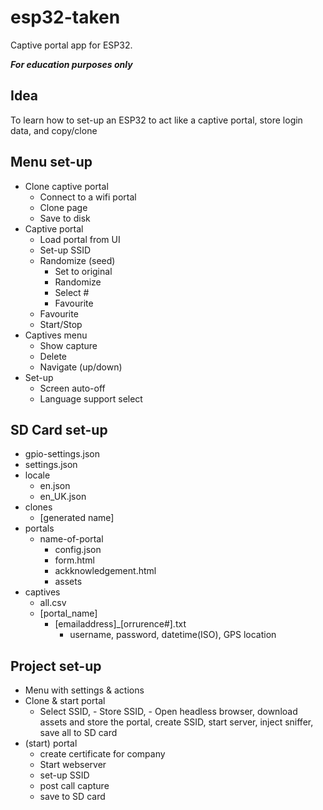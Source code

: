 # esp32-taken
Captive portal app for ESP32.

_**For education purposes only**_

## Idea
To learn how to set-up an ESP32 to act like a captive portal, store login data, and copy/clone 

## Menu set-up
- Clone captive portal
  - Connect to a wifi portal
  - Clone page
  - Save to disk
- Captive portal
  - Load portal from UI
  - Set-up SSID
  - Randomize (seed)
    - Set to original
    - Randomize
    - Select #
    - Favourite
  - Favourite
  - Start/Stop
- Captives menu
  - Show capture
  - Delete
  - Navigate (up/down)
- Set-up
  - Screen auto-off
  - Language support select

## SD Card set-up
- gpio-settings.json
- settings.json
- locale
  - en.json
  - en_UK.json
- clones
  - [generated name]
- portals
  - name-of-portal
    - config.json
    - form.html
    - ackknowledgement.html
    - assets
- captives
  - all.csv 
  - [portal_name]
    - [emailaddress]_[orrurence#].txt
      - username, password, datetime(ISO), GPS location
   
## Project set-up
  - Menu with settings & actions
  - Clone & start portal
    - Select SSID, - Store SSID, - Open headless browser, download assets and store the portal, create SSID, start server, inject sniffer, save all to SD card
  - (start) portal
    - create certificate for company
    - Start webserver
    - set-up SSID
    - post call capture
    - save to SD card
